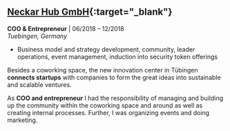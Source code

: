 ## [Neckar Hub GmbH](https://meinhub.de/){:target="_blank"}
**COO & Entrepreneur** | 06/2018 – 12/2018<br/>
*Tuebingen, Germany*

- Business model and strategy development, community, leader operations, event management, induction into security token offerings

Besides a coworking space, the new innovation center in Tübingen **connects startups** with companies to form the great ideas into sustainable and scalable ventures.

As **COO and entrepreneur** I had the responsibility of managing and building up the community within the coworking space and around as well as creating internal processes. Further, I was organizing events and doing marketing.

